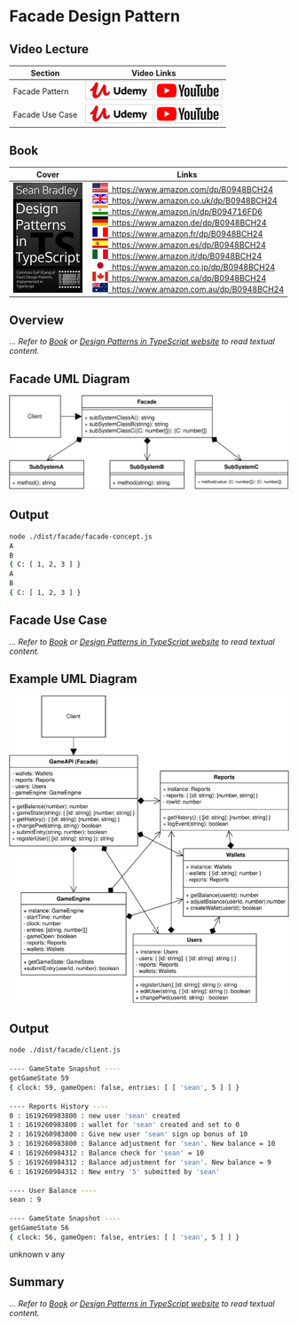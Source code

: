 # Facade Design Pattern

## Video Lecture

| Section         | Video Links                                                                                                                                                                                                        |
| --------------- | ------------------------------------------------------------------------------------------------------------------------------------------------------------------------------------------------------------------ |
| Facade Pattern  | <a class="udemyVideoLink" href="https://www.udemy.com/course/design-patterns-typescript/learn/lecture/26817848/?referralCode=6384C079FB0A503DB9D9" target="_blank" title="Facade"><img src="../img/udemy_btn_sm.gif" alt="Facade"/></a>&nbsp;<a id="ytVideoLink" href="https://www.youtube.com/watch?v=jhgtdztOoIU&list=PLKWUX7aMnlELvv8bXquIgxXYyHH5SFlaP" target="_blank" title="Facade Pattern"><img src="../img/yt_btn_sm.gif" alt="Facade Pattern"/></a>   |
| Facade Use Case | <a class="udemyVideoLink" href="https://www.udemy.com/course/design-patterns-typescript/learn/lecture/26817850/?referralCode=6384C079FB0A503DB9D9" target="_blank" title="Facade Use Case"><img src="../img/udemy_btn_sm.gif" alt="Facade Use Case"/></a>&nbsp;<a id="ytVideoLink" href="https://www.youtube.com/watch?v=Kqk4R3IfWnY&list=PLKWUX7aMnlELvv8bXquIgxXYyHH5SFlaP" target="_blank" title="Facade Use Case"><img src="../img/yt_btn_sm.gif" alt="Facade Use Case"/></a> |

## Book 

Cover | Links
-|-
![Design Patterns In TypeScript (ASIN : B0948BCH24)](../img/dp_typescript_125.jpg) | &nbsp;<a href="https://www.amazon.com/dp/B0948BCH24"><img src="../img/flag_us.gif">&nbsp; https://www.amazon.com/dp/B0948BCH24</a><br/>&nbsp;<a href="https://www.amazon.co.uk/dp/B0948BCH24"><img src="../img/flag_uk.gif">&nbsp; https://www.amazon.co.uk/dp/B0948BCH24</a><br/>&nbsp;<a href="https://www.amazon.in/dp/B094716FD6"><img src="../img/flag_in.gif">&nbsp; https://www.amazon.in/dp/B094716FD6</a><br/>&nbsp;<a href="https://www.amazon.de/dp/B0948BCH24"><img src="../img/flag_de.gif">&nbsp; https://www.amazon.de/dp/B0948BCH24</a><br/>&nbsp;<a href="https://www.amazon.fr/dp/B0948BCH24"><img src="../img/flag_fr.gif">&nbsp; https://www.amazon.fr/dp/B0948BCH24</a><br/>&nbsp;<a href="https://www.amazon.es/dp/B0948BCH24"><img src="../img/flag_es.gif">&nbsp; https://www.amazon.es/dp/B0948BCH24</a><br/>&nbsp;<a href="https://www.amazon.it/dp/B0948BCH24"><img src="../img/flag_it.gif">&nbsp; https://www.amazon.it/dp/B0948BCH24</a><br/>&nbsp;<a href="https://www.amazon.co.jp/dp/B0948BCH24"><img src="../img/flag_jp.gif">&nbsp; https://www.amazon.co.jp/dp/B0948BCH24</a><br/>&nbsp;<a href="https://www.amazon.ca/dp/B0948BCH24"><img src="../img/flag_ca.gif">&nbsp; https://www.amazon.ca/dp/B0948BCH24</a><br/>&nbsp;<a href="https://www.amazon.com.au/dp/B0948BCH24"><img src="../img/flag_au.gif">&nbsp; https://www.amazon.com.au/dp/B0948BCH24</a>

## Overview

_... Refer to [Book](https://www.amazon.com/dp/B0948BCH24) or [Design Patterns in TypeScript website](https://sbcode.net/typescript/) to read textual content._

## Facade UML Diagram

![Facade Design Pattern](../img/facade_concept.svg)

## Output

```bash
node ./dist/facade/facade-concept.js
A
B
{ C: [ 1, 2, 3 ] }
A
B
{ C: [ 1, 2, 3 ] }
```

## Facade Use Case

_... Refer to [Book](https://www.amazon.com/dp/B0948BCH24) or [Design Patterns in TypeScript website](https://sbcode.net/typescript/) to read textual content._

## Example UML Diagram

![Facade Example UML Diagram](../img/facade_example.svg)

## Output

```bash
node ./dist/facade/client.js

---- GameState Snapshot ----
getGameState 59
{ clock: 59, gameOpen: false, entries: [ [ 'sean', 5 ] ] }

---- Reports History ----
0 : 1619260983800 : new user 'sean' created
1 : 1619260983800 : wallet for 'sean' created and set to 0
2 : 1619260983800 : Give new user 'sean' sign up bonus of 10
3 : 1619260983800 : Balance adjustment for 'sean'. New balance = 10
4 : 1619260984312 : Balance check for 'sean' = 10
5 : 1619260984312 : Balance adjustment for 'sean'. New balance = 9
6 : 1619260984312 : New entry '5' submitted by 'sean'

---- User Balance ----
sean : 9

---- GameState Snapshot ----
getGameState 56
{ clock: 56, gameOpen: false, entries: [ [ 'sean', 5 ] ] }
```

<!-- ## New Coding Concepts

### todo -->

unknown v any

## Summary

_... Refer to [Book](https://www.amazon.com/dp/B0948BCH24) or [Design Patterns in TypeScript website](https://sbcode.net/typescript/) to read textual content._
